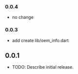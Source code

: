 ### 0.0.4
* no change

### 0.0.3
* add create lib/oem_info.dart

## 0.0.1

* TODO: Describe initial release.
